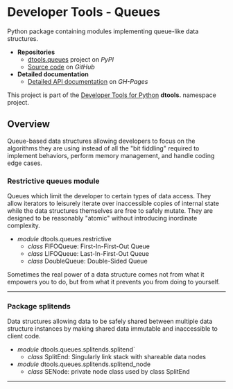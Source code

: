 # Developer Tools - Queues

Python package containing modules implementing queue-like data
structures.

- **Repositories**
  - [dtools.queues][1] project on *PyPI*
  - [Source code][2] on *GitHub*
- **Detailed documentation**
  - [Detailed API documentation][3] on *GH-Pages*

This project is part of the [Developer Tools for Python][4] **dtools.**
namespace project.

## Overview

Queue-based data structures allowing developers to focus on the
algorithms they are using instead of all the "bit fiddling" required to
implement behaviors, perform memory management, and handle coding edge
cases.

### Restrictive queues module

Queues which limit the developer to certain types of data access. They
allow iterators to leisurely iterate over inaccessible copies of
internal state while the data structures themselves are free to safely
mutate. They are designed to be reasonably "atomic" without introducing
inordinate complexity.

- *module* dtools.queues.restrictive
  - *class* FIFOQueue: First-In-First-Out Queue
  - *class* LIFOQueue: Last-In-First-Out Queue
  - *class* DoubleQueue: Double-Sided Queue

Sometimes the real power of a data structure comes not from what it
empowers you to do, but from what it prevents you from doing to
yourself.

______________________________________________________________________

### Package splitends

Data structures allowing data to be safely shared between multiple data
structure instances by making shared data immutable and inaccessible to
client code.

- *module* dtools.queues.splitends.splitend`
  - *class* SplitEnd: Singularly link stack with shareable data nodes
- *module* dtools.queues.splitends.splitend_node
  - *class* SENode: private node class used by class SplitEnd 

______________________________________________________________________

[1]: https://pypi.org/project/dtools.queues/
[2]: https://github.com/grscheller/dtools-queues/
[3]: https://grscheller.github.io/dtools-docs/queues/
[4]: https://github.com/grscheller/dtools-docs
